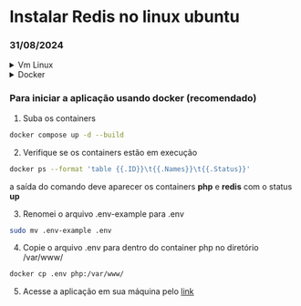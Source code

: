 # Instalar Redis no linux ubuntu 

### 31/08/2024



<details>
  <summary>Vm Linux</summary>
  
  ### Atualizar os pacotes da vm

  #### Atualizar a lista dos os pacotes
  ```bash
  sudo apt update
  ```
  
  #### Atualizar os pacotes
  Atualiza pacotes instalados sem remover ou instalar pacotes adicionais. 
  ```bash
  sudo apt upgrade
  ```


  
  ### Instalar e Configurar o Redis

  #### Instalar o Redis-Server

  ```bash
  sudo apt install redis-server
  ```

  #### Configura o Redis para iniciar automaticamente
  Edite o arquivo de configuração do Redis:
  
  ```bash
  sudo nano /etc/redis/redis.conf
  ```

  #### Reiniciar o serviço Redis para aplicar as mudanças
  ```bash
  sudo systemctl restart redis.service
  ```

  #### Habilitar o Redis para iniciar automaticamente na inicialização do sistema
  ```bash
  sudo systemctl enable redis
  ```

  #### Verificar o status do Redis
  ```
  sudo systemctl status redis
  ```

  ---
  #### Desabilitar o Redis para não iniciar automaticamente na inicialização do sistema
  ```bash
  sudo systemctl disable redis
  ```
  ---
  #### Desinstalar o Redis e limpar as configurações
  <details>
  <summary>Desinstalar o Redis </summary>

  ##### Parar o Redis
  ```bash
  sudo systemctl stop redis
  ```
  ##### Desinstalar o Redis
  ```bash
  sudo apt remove --purge redis-server
  ```
  *: A opção --purge é usada para garantir que todos os arquivos de configuração associados ao pacote sejam removidos junto com ele. Isso inclui arquivos em diretórios como /etc/, que não seriam removidos apenas com o apt remove.* 

  ##### Remover arquivos de configuração restantes
  ```bash
  sudo rm -rf /etc/redis
  ```
  ##### Remover dados do Redis (opcional)
  ```bash
  sudo rm -rf /var/lib/redis
  ```


  </details>

</details>

<details>
  <summary>Docker</summary>
  

### Criar Dockerfile

Para criar um Dockerfile para o Redis, você pode usar uma imagem base do Ubuntu ou Alpine e instalar o Redis nele. Aqui está um exemplo de Dockerfile usando a imagem base do Ubuntu:

```Dockerfile
FROM ubuntu:latest

# Instalar pacotes básicos
RUN apt-get update && apt-get install -y \
    nano \
    redis-server \
    && rm -rf /var/lib/apt/lists/*

# Copiar arquivo de configuração do Redis
COPY redis.conf /etc/redis/redis.conf

# Configurar o Redis para iniciar automaticamente
RUN sed -i 's/^supervised no/supervised systemd/' /etc/redis/redis.conf \
    && sed -i 's/^dir \/var\/lib\/redis/dir \/data/' /etc/redis/redis.conf

# Criar o diretório de dados
RUN mkdir -p /data

# Expor a porta padrão do Redis
EXPOSE 6379

# Iniciar o serviço Redis
CMD ["redis-server", "/etc/redis/redis.conf"]
```


Lembre-se de ter um arquivo `redis.conf` no mesmo diretório do Dockerfile, contendo as configurações desejadas para o Redis.


</details>


### Para iniciar a aplicação usando docker (recomendado)

1. Suba os containers 
```bash
docker compose up -d --build 
```
2. Verifique se os containers estão em execução
```bash
docker ps --format 'table {{.ID}}\t{{.Names}}\t{{.Status}}'
```
a saída do comando deve aparecer os containers **php** e **redis** com o status **up**

3. Renomei o arquivo .env-example para .env
```bash
sudo mv .env-example .env
```

4. Copie o arquivo .env para dentro do container php no diretório /var/www/
```bash
docker cp .env php:/var/www/
```

5. Acesse a aplicação em sua máquina pelo [link](http://localhost:8181/)






